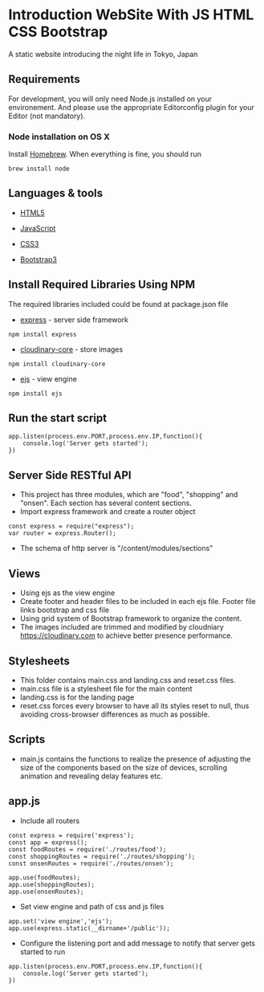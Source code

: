 # Introduction WebSite With JS HTML CSS Bootstrap
A static website introducing the night life in Tokyo, Japan

## Requirements

For development, you will only need Node.js installed on your environement. And please use the appropriate Editorconfig plugin for your Editor (not mandatory).

### Node installation on OS X

Install [Homebrew](https://brew.sh). When everything is fine, you should run
```
brew install node
```


## Languages & tools

* [HTML5](https://www.w3.org/html/)

* [JavaScript](https://www.javascript.com)

* [CSS3](https://www.w3.org/Style/CSS/Overview.en.html)

* [Bootstrap3](http://bootstrapdocs.com/v3.0.3/docs/getting-started/)

## Install Required Libraries Using NPM
The required libraries included could be found at package.json file

* [express](https://www.npmjs.com/package/express) - server side framework
```
npm install express
```
* [cloudinary-core](https://www.npmjs.com/package/cloudinary-core) - store images
```
npm install cloudinary-core
```
* [ejs](https://www.npmjs.com/package/ejs) - view engine
```
npm install ejs
```

## Run the start script
```
app.listen(process.env.PORT,process.env.IP,function(){
	console.log('Server gets started');
})
```

## Server Side RESTful API

* This project has three modules, which are "food", "shopping" and "onsen". Each section has several content sections.
* Import express framework and create a router object

```
const express = require("express");
var router = express.Router();
```

* The schema of http server is "/content/modules/sections"

## Views

* Using ejs as the view engine
* Create footer and header files to be included in each ejs file. Footer file links bootstrap and css file
* Using grid system of Bootstrap framework to organize the content.
* The images included are trimmed and modified by cloudniary https://cloudinary.com to achieve better presence performance.

## Stylesheets

* This folder contains main.css and landing.css and reset.css files. 
* main.css file is a stylesheet file for the main content
* landing.css is for the landing page
* reset.css forces every browser to have all its styles reset to null, thus avoiding cross-browser differences as much as possible.

## Scripts

* main.js contains the functions to realize the presence of adjusting the size of the components based on the size of devices, scrolling animation and revealing delay features etc.

## app.js

* Include all routers

```
const express = require('express');
const app = express();
const foodRoutes = require('./routes/food');
const shoppingRoutes = require('./routes/shopping');
const onsenRoutes = require('./routes/onsen');

app.use(foodRoutes);
app.use(shoppingRoutes);
app.use(onsenRoutes);
```
* Set view engine and path of css and js files

```
app.set('view engine','ejs');
app.use(express.static(__dirname+'/public'));
```

* Configure the listening port and add message to notify that server gets started to run
```
app.listen(process.env.PORT,process.env.IP,function(){
	console.log('Server gets started');
})
```
